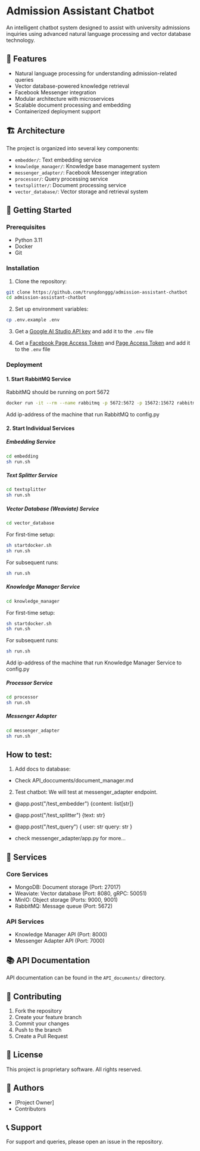 # Admission Assistant Chatbot

An intelligent chatbot system designed to assist with university admissions inquiries using advanced natural language processing and vector database technology.

## 🌟 Features

- Natural language processing for understanding admission-related queries
- Vector database-powered knowledge retrieval
- Facebook Messenger integration
- Modular architecture with microservices
- Scalable document processing and embedding
- Containerized deployment support

## 🏗️ Architecture

The project is organized into several key components:

- `embedder/`: Text embedding service
- `knowledge_manager/`: Knowledge base management system
- `messenger_adapter/`: Facebook Messenger integration
- `processor/`: Query processing service
- `textsplitter/`: Document processing service
- `vector_database/`: Vector storage and retrieval system

## 🚀 Getting Started

### Prerequisites

- Python 3.11
- Docker
- Git

### Installation

1. Clone the repository:
```bash
git clone https://github.com/trungdonggg/admission-assistant-chatbot
cd admission-assistant-chatbot
```

2. Set up environment variables:
```bash
cp .env.example .env
```

3. Get a [Google AI Studio API key](https://aistudio.google.com/apikey) and add it to the `.env` file

4. Get a [Facebook Page Access Token](https://developers.facebook.com/) and [Page Access Token](https://developers.facebook.com/) and add it to the `.env` file

### Deployment

#### 1. Start RabbitMQ Service
RabbitMQ should be running on port 5672
```bash
docker run -it --rm --name rabbitmq -p 5672:5672 -p 15672:15672 rabbitmq:4.0-management
```
Add ip-address of the machine that run RabbitMQ to config.py


#### 2. Start Individual Services

##### Embedding Service
```bash
cd embedding
sh run.sh
```

##### Text Splitter Service
```bash
cd textsplitter
sh run.sh
```

##### Vector Database (Weaviate) Service
```bash
cd vector_database
```
For first-time setup:
```bash
sh startdocker.sh
sh run.sh
```
For subsequent runs:
```bash
sh run.sh
```

##### Knowledge Manager Service
```bash
cd knowledge_manager
```
For first-time setup:
```bash
sh startdocker.sh
sh run.sh
```
For subsequent runs:
```bash
sh run.sh
```
Add ip-address of the machine that run Knowledge Manager Service to config.py

##### Processor Service
```bash
cd processor
sh run.sh
```

##### Messenger Adapter
```bash
cd messenger_adapter
sh run.sh
```
## How to test:
1. Add docs to database:
- Check API_doccuments/document_manager.md

2. Test chatbot: We will test at messenger_adapter endpoint.
- @app.post("/test_embedder")
	{content: list[str]}

- @app.post("/test_splitter")
	{text: str}

- @app.post("/test_query")
	{
		user: str
    	query: str
    }

- check messenger_adapter/app.py for more...

## 🔧 Services

### Core Services
- MongoDB: Document storage (Port: 27017)
- Weaviate: Vector database (Port: 8080, gRPC: 50051)
- MinIO: Object storage (Ports: 9000, 9001)
- RabbitMQ: Message queue (Port: 5672)

### API Services
- Knowledge Manager API (Port: 8000)
- Messenger Adapter API (Port: 7000)

## 📚 API Documentation

API documentation can be found in the `API_documents/` directory.

## 🤝 Contributing

1. Fork the repository
2. Create your feature branch
3. Commit your changes
4. Push to the branch
5. Create a Pull Request

## 📄 License

This project is proprietary software. All rights reserved.

## 👥 Authors

- [Project Owner]
- Contributors

## 📞 Support

For support and queries, please open an issue in the repository.
